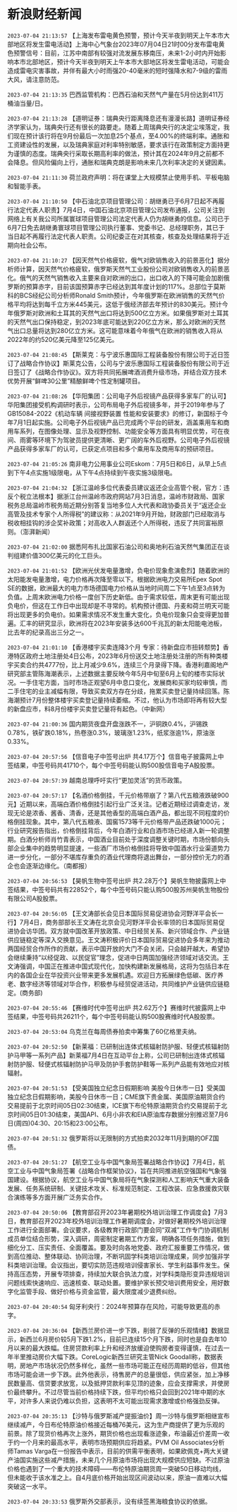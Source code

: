 # 新浪财经新闻
`2023-07-04 21:13:57` 【上海发布雷电黄色预警，预计今天半夜到明天上午本市大部地区将发生雷电活动】上海中心气象台2023年07月04日21时00分发布雷电黄色预警信号：目前，江苏中南部有较强对流发展东移南压，未来1-2小时内开始影响本市北部地区，预计今天半夜到明天上午本市大部地区将发生雷电活动，可能会造成雷电灾害事故，并伴有最大小时雨强20-40毫米的短时强降水和7-9级的雷雨大风，请注意防范。

`2023-07-04 21:13:35` 巴西监管机构：巴西石油和天然气产量在5月份达到411万桶油当量/日。

`2023-07-04 21:13:28` 【道明证券：瑞典央行距离降息还有漫漫长路】道明证券经济学家认为，瑞典央行还有很长的路要走。随着上周瑞典央行的决定尘埃落定，我们现在预计该行将在9月份最后一次加息25个基点，至4.00%的终端利率。通胀和工资建设性的发展，以及瑞典家庭对利率特别敏感，要求该行在政策制定方面持更为谨慎的态度。瑞典央行采取长期高利率的做法，预计其在2024年9月之前都不会降息。但风险偏向上行，通胀和瑞典克朗是影响未来几次利率决定的关键因素。

`2023-07-04 21:11:30` 荷兰政府声明：将在课堂上大规模禁止使用手机、平板电脑和智能手表。

`2023-07-04 21:10:50` 【中石油北京项目管理公司：胡继勇已于6月7日起不再履行法定代表人职责】7月4日，中国石油北京项目管理公司发布通报，公司关注到网络上有关我公司所属寰球项目管理公司法定代表人仍为胡继勇的信息。公司已于6月7日免去胡继勇寰球项目管理公司执行董事、党委书记、总经理职务，其已于当日起不再履行法定代表人职责。公司纪委正在对其核查，核查及处理结果将于近期向社会公布。

`2023-07-04 21:10:27` 【因天然气价格疲软，俄气对欧销售收入的前景恶化】据分析师计算，因天然气价格疲软，俄罗斯天然气工业股份公司对欧销售收入的前景恶化。俄气的天然气销售收入主要来自对欧洲的出口，出口收入的下降可能会加剧俄罗斯的预算赤字，目前该国预算赤字已经达到其年度计划的117%。总部位于莫斯科的BCS经纪公司分析师Ronald Smith预计，今年俄罗斯在欧洲销售的天然气价格平均将达到每千立方米445美元，这低于俄经济部去年预计的830美元。预计今年俄罗斯对欧洲和土耳其的天然气出口将达到500亿立方米。如果俄罗斯对土耳其的天然气出口保持稳定，到2023年底可能达到220亿立方米，那么对欧洲的天然气出口总量将达到280亿立方米。这可能意味着今年俄气在欧洲的销售收入将从2022年的约520亿美元降至125亿美元。

`2023-07-04 21:08:45` 【斯莱克：与宁波乐惠国际工程装备股份有限公司于近日签订了战略合作协议】斯莱克公告，公司与宁波乐惠国际工程装备股份有限公司于近日签订了《战略合作协议》。双方将共同拓展啤酒消费升级市场，并结合双方技术优势开展“鲜啤30公里”精酿鲜啤个性定制罐项目。

`2023-07-04 21:08:26`   【华阳集团：公司电子外后视镜产品获得多家车厂的认可】华阳集团接受机构调研时表示，公司布局电子外后视镜多年，并于2019年参与了GB15084-2022《机动车辆 间接视野装置 性能和安装要求》的修订，新国标于今年7月1日起实施。公司电子外后视镜产品已完成两个平台的研发，涵盖乘用车和商用车系列，在图像处理、显示及视野控制、功能安全等方面具有明显优势，可在夜间、雨雾等环境下为驾驶员提供更清晰、更广阔的车外后视野。公司电子外后视镜产品获得多家车厂的认可，已获定点项目和多个乘用车及商用车的预研项目。

`2023-07-04 21:05:26` 南非电力公用事业公司Eskom：7月5日和6日，从早上5点到下午4点实施1级限电，从下午4点持续到午夜实施3级限电。

`2023-07-04 21:04:32` 【浙江温岭多位代表委员建议返还企业高管个税，官方：违反个税立法根本】据浙江台州温岭市政府网站7月3日消息，温岭市财政局、国家税务总局温岭市税务局近期分别答复当地多位人大代表和政协委员关于“返还企业高管及技术专家个人所得税”的建议称：从2021年9月开始，财政部门已经取消与税收相挂钩的涉企奖补政策；对高收入人群返还个人所得税，违反了共同富裕原则。（澎湃新闻）

`2023-07-04 21:02:00` 据悉阿布扎比国家石油公司和奥地利石油天然气集团正在谈判组建价值300亿美元的化工巨头。

`2023-07-04 21:01:52` 【欧洲光伏发电量激增，负电价现象愈演愈烈】随着欧洲的太阳能发电量激增，电力价格再次降至零以下。根据欧洲电力交易所Epex Spot SE的数据，欧洲最大的电力市场德国电力价格从当地时间周二下午1点至3点转为负值。上周末欧洲电力价格一度创下历史新低。由于需求较低，周末更有可能出现负电价，但这在工作日中出现却是不寻常的。机构预计德国、丹麦和荷兰明天可能将出现更多的负电价。如果需求情况不发生重大变化，负电价现象只会变得更加普遍。汇丰的研究显示，欧洲将在2023年安装多达600千兆瓦的新太阳能电池板，比去年的纪录高出三分之一。

`2023-07-04 21:01:10` 【香港楼宇买卖连降3个月 专家：待新盘应市扭转颓势】香港特区政府土地注册处4日公布，2023年6月份送交土地注册处注册的所有种类楼宇买卖合约共4777份，比上月减少9.6%，连续三个月录得下降。香港利嘉阁地产研究部主管陈海潮表示，上述数据主要反映今年5月中旬至6月上旬的楼市实际状况。一手住宅方面，当时市场正观望6月中息口变化，发展商和买家均较审慎，而二手住宅的业主减幅有限，导致买卖双方存在分歧，拖累买卖登记量持续回落。陈海潮预计7月份整体楼宇买卖登记量持续萎缩。不过，他认为市场即将再有较大型的新盘应市，料8月份楼宇买卖登记量将有起色。（中新网）

`2023-07-04 21:00:36`   国内期货夜盘开盘涨跌不一，沪铜跌0.4%，沪锡跌0.78%，铁矿跌0.18%，热卷涨0.3%，玻璃涨1.23%，纸浆涨逾1%，原油涨0.33%。

`2023-07-04 20:57:56`   【信音电子中签号出炉 共4.17万个】信音电子披露网上中签结果，中签号码共41710个，每个中签号码能认购500股信音电子A股股票。

`2023-07-04 20:57:39` 越南总理呼吁实行“更加灵活”的货币政策。

`2023-07-04 20:57:17` 【名酒价格倒挂，千元价格带崩了？第八代五粮液跌破900元】近期以来，高端白酒价格倒挂引起行业广泛关注。记者近期经过调查走访，发现无论是浓香、酱香、清香，还是其他香型的高端白酒产品，都出现不同程度的价格倒挂现象。其中，第八代五粮液、国窖1573等千元价格带产品还跌破1000元；行业研究报告指出，价格倒挂背后，今年白酒行业和白酒市场已经进入新一轮调整期。白酒分析师肖竹青表示，中国酒业目前处于深度调整关键时期，市场份额向头部企业集中的趋势明显提速，一些酒厂市场价格倒挂将导致中国酒水行业渠道势力进一步分化，一部分不堪库存重负的酒业代理商将退出舞台，一部分控价无力的酒企也会逐渐边缘化。（南都报）

`2023-07-04 20:56:53`   【昊帆生物中签号出炉 共2.28万个】昊帆生物披露网上中签结果，中签号码共有22852个，每个中签号码只能认购500股苏州昊帆生物股份有限公司A股股票。

`2023-07-04 20:56:05` 【王文涛部长会见日本国际贸易促进协会河野洋平会长一行】7月4日，商务部部长王文涛在北京会见河野洋平会长率领的日本国际贸易促进协会访华团。双方就中国改革开放政策、中日经贸关系、新兴领域合作、产业链供应链稳定等深入交换意见。王文涛积极评价日本国际贸易促进协会多年来为推动两国经贸合作所作的贡献，表示中国开放的大门不会关闭，只会越开越大，希望协会继续秉持“以经促政、以民促官”理念，促进中日两国加强经济领域对话交流。王文涛强调，中国正在推进中国式现代化，加快构建新发展格局，这将为包括日本在内的各国企业在华投资兴业带来更多发展机遇。欢迎日方拓展绿色低碳、医疗养老、数字经济等领域对华合作，积极参与经贸促进活动，共同维护产业链供应链稳定。(商务部)

`2023-07-04 20:55:46`   【赛维时代中签号出炉 共2.62万个】赛维时代披露网上中签结果，中签号码共26211个，每个中签号码能认购500股赛维时代A股股票。

`2023-07-04 20:53:04` 乌克兰在每周债券拍卖中筹集了60亿格里夫纳。

`2023-07-04 20:52:50` 【新莱福：已研制出连体式核辐射防护服、轻便式核辐射防护马甲等一系列产品】新莱福7月4日在互动平台上称，公司已研制出连体式核辐射防护服、轻便式核辐射防护马甲及防护手套防护鞋等一系列产品能有效地应对核辐射。

`2023-07-04 20:51:53`   【受美国独立纪念日假期影响 美股今日休市一日】受美国独立纪念日假期影响，美股今日休市一日；CME旗下贵金属、美国原油期货合约交易提前于北京时间05日02:30结束，ICE旗下布伦特原油期货合约交易提前于北京时间05日01:30结束，美国API、6月小非农和EIA原油库存数据分别推迟至7月6日(周四)04:30、20:15和23:00公布。

`2023-07-04 20:51:32` 俄罗斯将以无限制的方式拍卖2032年11月到期的OFZ国债。

`2023-07-04 20:51:27` 【航空工业与中国气象局签署战略合作协议】7月4日，航空工业与中国气象局签署《战略合作框架协议》，旨在共同推进航空强国和气象强国建设。根据协议，航空工业与中国气象局将在气象探测和人工影响天气重大装备发展、任务系统研制、关键技术攻关、标准规范制定、工程改装、应急救援救灾联合演练等多方面开展广泛务实合作。

`2023-07-04 20:50:06`   【教育部召开2023年暑期校外培训治理工作调度会】7月3日，教育部召开2023年校外培训治理工作暑期调度会，对做好暑期校外培训治理工作进行全面部署。会议要求，各级教育行政部门要会同“双减”工作专门协调机制成员单位结合形势，深入调研，周密制定暑期工作方案，明确各项任务措施，做到细化分工、压实责任、全面覆盖。要及时向各地党委、政府汇报重要工作情况，做到高位推动、整体联动、协同治理，不断巩固学科类培训治理成果，同步加强非学科类培训治理。会议指出，要切实防范违规培训侵害家长、学生利益事件发生。保持高压态势，开展专项排查，持续加大联合执法力度，对学科类隐形变异违规培训问题线索快速响应、迅速核查、联动处置。要维护家长预交培训费用安全，用好数字化监管手段、做好价格与资金监管，最大限度减少退费纠纷。

`2023-07-04 20:40:54` 匈牙利央行：2024年预算存在风险，可能导致更高的赤字。

`2023-07-04 20:36:04` 【新西兰房价进一步下跌，削弱了反弹的乐观情绪】数据显示，新西兰6月房价较5月下跌1.2%，目前已连续15个月下跌，同时也是自去年10月以来的最大跌幅。住房贷款利率上升和经济放缓迫使购房者变得谨慎，在过去一年半里推动房价大幅下跌。CoreLogic新西兰研究主管Nick Goodall称，数据表明，房地产市场状况仍然多样化，虽然一些市场可能正在经历周期的低谷，但其他市场可能会进一步下跌。此外他表示，待售房产的总量很低，供应紧张，加上净移民数量高、信贷要求放宽，以及抵押贷款利率见顶的迹象，应会支撑需求，并使房价最终攀升。不过尽管当前价格持续下跌，但平均价格只会回到2021年中期的水平，对许多人来说仍难以负担，这表明不太可能出现需求激增或价格强劲反弹。

`2023-07-04 20:35:13` 【沙特与俄罗斯减产提振油价】周一沙特与俄罗斯相继宣布继续减产，今日布伦特原油价格接近每桶76美元，这为生产商提供了更为乐观的前景。除了现货价格再次上涨外，期货价格也出现看涨迹象，布油最近价差周一收于约一个月来的最高水平，表明市场预期供应将趋紧。PVM Oil Associates分析师Tamas Varga在一份报告中表示，目前的供需平衡表明，如果欧佩克+两大关键产油国实施这些减产措施，未来几个月原油市场将出现大规模供应短缺。不过原油价格也遇到了一个重大的技术障碍——布伦特原油期货周一突破50日移动均线，但未能收于该水准之上。自4月底价格开始出现区间波动以来，原油一直难以大幅突破这一水平。

`2023-07-04 20:33:53`   俄罗斯外交部表示，没有续签黑海粮食协议的依据。

